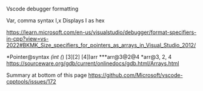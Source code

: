 Vscode debugger formatting 

Var, comma syntax 
I,x   Displays I as hex 

https://learn.microsoft.com/en-us/visualstudio/debugger/format-specifiers-in-cpp?view=vs-2022#BKMK_Size_specifiers_for_pointers_as_arrays_in_Visual_Studio_2012/

*Pointer@syntax
*(int (*) [3][2] [4])arr
***arr@3@2@4
*arr@3, 2, 4
https://sourceware.org/gdb/current/onlinedocs/gdb.html/Arrays.html



Summary at bottom of this page
https://github.com/Microsoft/vscode-cpptools/issues/172